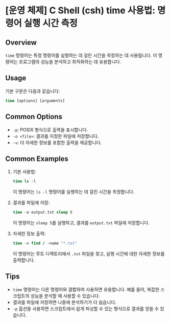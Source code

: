 # [운영 체제] C Shell (csh) time 사용법: 명령어 실행 시간 측정

## Overview
`time` 명령어는 특정 명령어를 실행하는 데 걸린 시간을 측정하는 데 사용됩니다. 이 명령어는 프로그램의 성능을 분석하고 최적화하는 데 유용합니다.

## Usage
기본 구문은 다음과 같습니다:

```csh
time [options] [arguments]
```

## Common Options
- `-p`: POSIX 형식으로 출력을 표시합니다.
- `-o <file>`: 결과를 지정한 파일에 저장합니다.
- `-v`: 더 자세한 정보를 포함한 출력을 제공합니다.

## Common Examples
1. 기본 사용법:
   ```csh
   time ls -l
   ```
   이 명령어는 `ls -l` 명령어를 실행하는 데 걸린 시간을 측정합니다.

2. 결과를 파일에 저장:
   ```csh
   time -o output.txt sleep 5
   ```
   이 명령어는 `sleep 5`를 실행하고, 결과를 `output.txt` 파일에 저장합니다.

3. 자세한 정보 출력:
   ```csh
   time -v find / -name "*.txt"
   ```
   이 명령어는 루트 디렉토리에서 `.txt` 파일을 찾고, 실행 시간에 대한 자세한 정보를 출력합니다.

## Tips
- `time` 명령어는 다른 명령어와 결합하여 사용하면 유용합니다. 예를 들어, 복잡한 스크립트의 성능을 분석할 때 사용할 수 있습니다.
- 결과를 파일에 저장하면 나중에 분석하기가 더 쉽습니다.
- `-p` 옵션을 사용하면 스크립트에서 쉽게 파싱할 수 있는 형식으로 결과를 얻을 수 있습니다.
